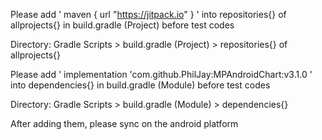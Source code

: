 Please add ' maven { url "https://jitpack.io" } ' into repositories{} of allprojects{} in build.gradle (Project) before test codes

Directory: Gradle Scripts > build.gradle (Project) > repositories{} of allprojects{}



Please add ' implementation 'com.github.PhilJay:MPAndroidChart:v3.1.0 ' into dependencies{} in build.gradle (Module) before test codes

  Directory: Gradle Scripts > build.gradle (Module) > dependencies{}
  
  After adding them, please sync on the android platform
    
